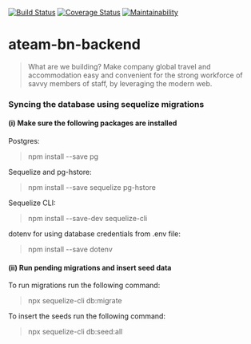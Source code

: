 [![Build Status](https://travis-ci.org/Stackup-Rwanda/ateam-bn-backend.svg?branch=develop)](https://travis-ci.org/Stackup-Rwanda/ateam-bn-backend)
[![Coverage Status](https://coveralls.io/repos/github/Stackup-Rwanda/ateam-bn-backend/badge.svg?branch=develop)](https://coveralls.io/github/Stackup-Rwanda/ateam-bn-backend?branch=develop)
[![Maintainability](https://api.codeclimate.com/v1/badges/816cc6aa5f0b3b9179cf/maintainability)](https://codeclimate.com/github/Stackup-Rwanda/ateam-bn-backend/maintainability)

# ateam-bn-backend
> What are we building?
Make company global travel and accommodation easy and convenient for the strong workforce of savvy members of staff, by leveraging the modern web.


### Syncing the database using sequelize migrations
#### (i) Make sure the following packages are installed

Postgres:
>npm install --save pg

Sequelize and pg-hstore:
>npm install --save sequelize pg-hstore

Sequelize CLI:
>npm install --save-dev sequelize-cli

dotenv for using database credentials from .env file:
>npm install --save dotenv

#### (ii) Run pending migrations and insert seed data

To run migrations run the following command:
>npx sequelize-cli db:migrate

To insert the seeds run the following command:
>npx sequelize-cli db:seed:all
